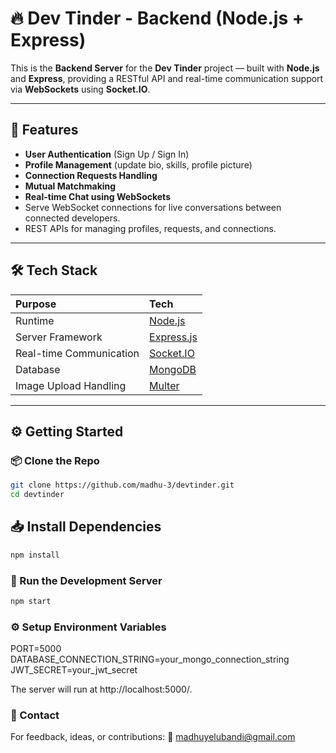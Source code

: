 # 🔥 Dev Tinder - Backend (Node.js + Express)

This is the **Backend Server** for the **Dev Tinder** project — built with **Node.js** and **Express**, providing a RESTful API and real-time communication support via **WebSockets** using **Socket.IO**.

---

## 📸 Features

- **User Authentication** (Sign Up / Sign In)
- **Profile Management** (update bio, skills, profile picture)
- **Connection Requests Handling**
- **Mutual Matchmaking**
- **Real-time Chat using WebSockets**
- Serve WebSocket connections for live conversations between connected developers.
- REST APIs for managing profiles, requests, and connections.

---

## 🛠️ Tech Stack

| Purpose                 | Tech                                          |
| :---------------------- | :-------------------------------------------- |
| Runtime                 | [Node.js](https://nodejs.org/)                |
| Server Framework        | [Express.js](https://expressjs.com/)          |
| Real-time Communication | [Socket.IO](https://socket.io/)               |
| Database                | [MongoDB](https://www.mongodb.com/)           |
| Image Upload Handling   | [Multer](https://github.com/expressjs/multer) |

---

## ⚙️ Getting Started

### 📦 Clone the Repo

```bash
git clone https://github.com/madhu-3/devtinder.git
cd devtinder
```

## 📥 Install Dependencies

```bash
npm install
```

### 🚀 Run the Development Server

```bash
npm start
```

### ⚙️ Setup Environment Variables

PORT=5000
DATABASE_CONNECTION_STRING=your_mongo_connection_string
JWT_SECRET=your_jwt_secret

The server will run at http://localhost:5000/.

### 💬 Contact

For feedback, ideas, or contributions:
📧 madhuyelubandi@gmail.com
